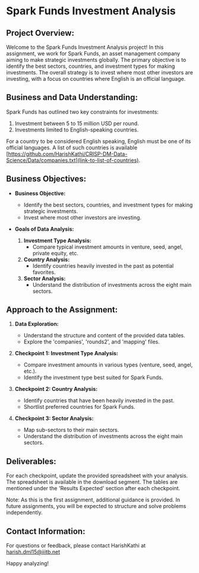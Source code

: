 # Spark Funds Investment Analysis

## Project Overview:

Welcome to the Spark Funds Investment Analysis project! In this assignment, we work for Spark Funds, an asset management company aiming to make strategic investments globally. The primary objective is to identify the best sectors, countries, and investment types for making investments. The overall strategy is to invest where most other investors are investing, with a focus on countries where English is an official language.

## Business and Data Understanding:

Spark Funds has outlined two key constraints for investments:
1. Investment between 5 to 15 million USD per round.
2. Investments limited to English-speaking countries.

For a country to be considered English speaking, English must be one of its official languages. A list of such countries is available [https://github.com/HarishKathi/CRISP-DM-Data-Science/Data/companies.txt](link-to-list-of-countries).

## Business Objectives:

- **Business Objective:**
  - Identify the best sectors, countries, and investment types for making strategic investments.
  - Invest where most other investors are investing.

- **Goals of Data Analysis:**
  1. **Investment Type Analysis:**
     - Compare typical investment amounts in venture, seed, angel, private equity, etc.
  2. **Country Analysis:**
     - Identify countries heavily invested in the past as potential favorites.
  3. **Sector Analysis:**
     - Understand the distribution of investments across the eight main sectors.

## Approach to the Assignment:

1. **Data Exploration:**
   - Understand the structure and content of the provided data tables.
   - Explore the 'companies', 'rounds2', and 'mapping' files.

2. **Checkpoint 1: Investment Type Analysis:**
   - Compare investment amounts in various types (venture, seed, angel, etc.).
   - Identify the investment type best suited for Spark Funds.

3. **Checkpoint 2: Country Analysis:**
   - Identify countries that have been heavily invested in the past.
   - Shortlist preferred countries for Spark Funds.

4. **Checkpoint 3: Sector Analysis:**
   - Map sub-sectors to their main sectors.
   - Understand the distribution of investments across the eight main sectors.

## Deliverables:

For each checkpoint, update the provided spreadsheet with your analysis. The spreadsheet is available in the download segment. The tables are mentioned under the 'Results Expected' section after each checkpoint.

Note: As this is the first assignment, additional guidance is provided. In future assignments, you will be expected to structure and solve problems independently.


## Contact Information:

For questions or feedback, please contact HarishKathi at harish.dml15@iiitb.net

Happy analyzing!
